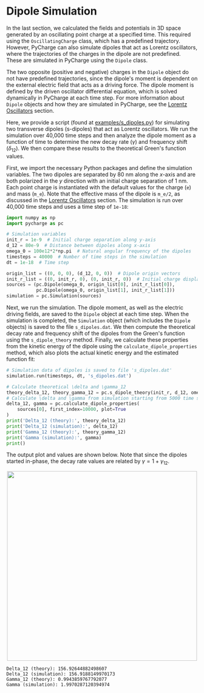 # Dipole Simulation

In the last section, we calculated the fields and potentials in 3D space generated by an oscillating point charge at a specified time. This required using the `OscillatingCharge` class, which has a predefined trajectory. However, PyCharge can also simulate dipoles that act as Lorentz oscillators, where the trajectories of the charges in the dipole are not predefined. These are simulated in PyCharge using the `Dipole` class.

The two opposite (positive and negative) charges in the `Dipole` object do not have predefined trajectories, since the dipole's moment is dependent on the external electric field that acts as a driving force. The dipole moment is defined by the driven oscillator differential equation, which is solved dynamically in PyCharge at each time step. For more information about `Dipole` objects and how they are simulated in PyCharge, see the [Lorentz Oscillators](../background_information/lorentz_oscillators.md) section.

Here, we provide a script (found at [examples/s_dipoles.py](https://github.com/MatthewFilipovich/pycharge/blob/master/examples/s_dipoles.py)) for simulating two transverse dipoles (s-dipoles) that act as Lorentz oscillators. We run the simulation over 40,000 time steps and then analyze the dipole moment as a function of time to determine the new decay rate ($\gamma$) and frequency shift ($\delta_{12}$). We then compare these results to the theoretical Green's function values.

First, we import the necessary Python packages and define the simulation variables. The two dipoles are separated by 80 nm along the $x$-axis and are both polarized in the $y$ direction with an initial charge separation of 1 nm. Each point charge is instantiated with the default values for the charge (`e`) and mass (`m_e`). Note that the effective mass of the dipole is `m_e/2`, as discussed in the [Lorentz Oscillators](../background_information/lorentz_oscillators.md) section. The simulation is run over 40,000 time steps and uses a time step of `1e-18`:

```python
import numpy as np
import pycharge as pc

# Simulation variables
init_r = 1e-9  # Initial charge separation along y-axis
d_12 = 80e-9  # Distance between dipoles along x-axis
omega_0 = 100e12*2*np.pi  # Natural angular frequency of the dipoles
timesteps = 40000  # Number of time steps in the simulation
dt = 1e-18  # Time step

origin_list = ((0, 0, 0), (d_12, 0, 0))  # Dipole origin vectors
init_r_list = ((0, init_r, 0), (0, init_r, 0))  # Initial charge displacements
sources = (pc.Dipole(omega_0, origin_list[0], init_r_list[0]),
           pc.Dipole(omega_0, origin_list[1], init_r_list[1]))
simulation = pc.Simulation(sources)
```

Next, we run the simulation. The dipole moment, as well as the electric driving fields, are saved to the `Dipole` object at each time step. When the simulation is completed, the `Simulation` object (which includes the `Dipole` objects) is saved to the file `s_dipoles.dat`. We then compute the theoretical decay rate and frequency shift of the dipoles from the Green's function using the `s_dipole_theory` method. Finally, we calculate these properties from the kinetic energy of the dipole using the `calculate_dipole_properties` method, which also plots the actual kinetic energy and the estimated function fit:

```python
# Simulation data of dipoles is saved to file 's_dipoles.dat'
simulation.run(timesteps, dt, 's_dipoles.dat')

# Calculate theoretical \delta and \gamma_12
theory_delta_12, theory_gamma_12 = pc.s_dipole_theory(init_r, d_12, omega_0)
# Calculate \delta and \gamma from simulation starting from 5000 time steps
delta_12, gamma = pc.calculate_dipole_properties(
    sources[0], first_index=10000, plot=True
)
print('Delta_12 (theory):', theory_delta_12)
print('Delta_12 (simulation):', delta_12)
print('Gamma_12 (theory):', theory_gamma_12)
print('Gamma (simulation):', gamma)
print()
```

The output plot and values are shown below. Note that since the dipoles started in-phase, the decay rate values are related by $\gamma=1+\gamma_{12}$.

<p align="center">
  <img width="500" src="../../figs/s_dipoles_kinetic_energy.jpeg">
</p>

```
Delta_12 (theory): 156.92644882498607
Delta_12 (simulation): 156.9188149970173
Gamma_12 (theory): 0.9943859767792077
Gamma (simulation): 1.9970287120394974
```
